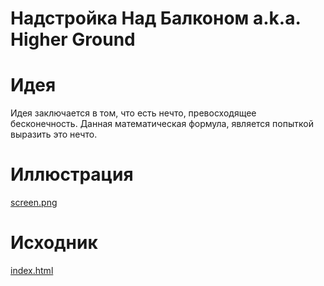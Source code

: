 # Надстройка Над Балконом a.k.a. Higher Ground

# Идея

Идея заключается в том, что есть нечто, превосходящее бесконечность.
Данная математическая формула, является попыткой выразить это нечто.

# Иллюстрация

[screen.png](https://github.com/ksukhorukov/HigherGround/blob/master/screen.png)

# Исходник

[index.html](https://github.com/ksukhorukov/HigherGround/blob/master/index.html)

